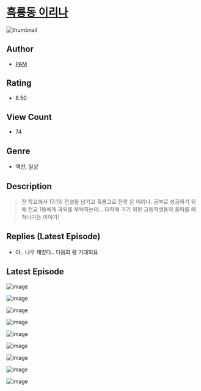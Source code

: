 # [흑룡동 이리나](https://comic.naver.com/challenge/list?titleId=810177)
![thumbnail](https://image-comic.pstatic.net/user_contents_data/challenge_comic/2023/05/24/360432/upload_7292507814016070965_480x623.jpeg)

## Author
- [PAM](https://comic.naver.com/artistTitle?id=360432)

## Rating
- 8.50

## View Count
- 74

## Genre
- 액션, 일상

## Description
> 전 학교에서 17:1의 전설을 남기고 흑룡고로 전학 온 이리나. 공부로 성공하기 위해 전교 1등에게 과외를 부탁하는데... 대학에 가기 위한 고등학생들의 풍파를 헤쳐나가는 이야기!

## Replies (Latest Episode)
- 아.. 나무 재밌다.. 다음회 왕 기대되요

## Latest Episode
![image](https://image-comic.pstatic.net/user_contents_data/challenge_comic/2023/05/24/360432/upload_3559023692898252853.jpeg)

![image](https://image-comic.pstatic.net/user_contents_data/challenge_comic/2023/05/24/360432/upload_4121412912683168051.jpeg)

![image](https://image-comic.pstatic.net/user_contents_data/challenge_comic/2023/05/24/360432/upload_7233118982771259440.jpeg)

![image](https://image-comic.pstatic.net/user_contents_data/challenge_comic/2023/05/24/360432/upload_7220176407307039033.jpeg)

![image](https://image-comic.pstatic.net/user_contents_data/challenge_comic/2023/05/24/360432/upload_4120906034252757347.jpeg)

![image](https://image-comic.pstatic.net/user_contents_data/challenge_comic/2023/05/24/360432/upload_3616497588912993331.jpeg)

![image](https://image-comic.pstatic.net/user_contents_data/challenge_comic/2023/05/24/360432/upload_3990862382245623856.jpeg)

![image](https://image-comic.pstatic.net/user_contents_data/challenge_comic/2023/05/24/360432/upload_3976740272061440304.jpeg)

![image](https://image-comic.pstatic.net/user_contents_data/challenge_comic/2023/05/24/360432/upload_3760842377299768675.jpeg)
